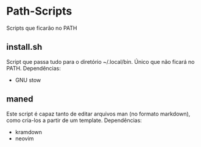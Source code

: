 # Path-Scripts
Scripts que ficarão no PATH

## install.sh
Script que passa tudo para o diretório ~/.local/bin. Único que não ficará no PATH.
Dependências:
- GNU stow

## maned
Este script é capaz tanto de editar arquivos man (no formato markdown), como
cria-los a partir de um template.
Dependências:
- kramdown
- neovim
